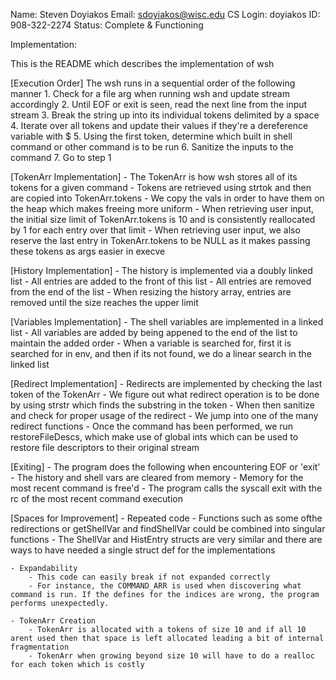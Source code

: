 Name: Steven Doyiakos
Email: sdoyiakos@wisc.edu
CS Login: doyiakos
ID: 908-322-2274
Status: Complete & Functioning


Implementation:

This is the README which describes the implementation of wsh

[Execution Order]
The wsh runs in a sequential order of the following manner
	1. Check for a file arg when running wsh and update stream accordingly
	2. Until EOF or exit is seen, read the next line from the input stream
	3. Break the string up into its individual tokens delimited by a space
	4. Iterate over all tokens and update their values if they're a dereference variable with $
	5. Using the first token, determine which built in shell command or other command is to be run
	6. Sanitize the inputs to the command
	7. Go to step 1

[TokenArr Implementation]
	- The TokenArr is how wsh stores all of its tokens for a given command
	- Tokens are retrieved using strtok and then are copied into TokenArr.tokens
		- We copy the vals in order to have them on the heap which makes freeing more uniform
	- When retrieving user input, the initial size limit of TokenArr.tokens is 10 and is consistently reallocated by 1 for each entry over that limit
	- When retrieving user input, we also reserve the last entry in TokenArr.tokens to be NULL as it makes passing these tokens as args easier in execve

[History Implementation]
	- The history is implemented via a doubly linked list
	- All entries are added to the front of this list
	- All entries are removed from the end of the list
	- When resizing the history array, entries are removed until the size reaches the upper limit

[Variables Implementation]
	- The shell variables are implemented in a linked list
	- All variables are added by being appened to the end of the list to maintain the added order
	- When a variable is searched for, first it is searched for in env, and then if its not found, we do a linear search in the linked list


[Redirect Implementation]
	- Redirects are implemented by checking the last token of the TokenArr
	- We figure out what redirect operation is to be done by using strstr which finds the substring in the token
	- When then sanitize and check for proper usage of the redirect
	- We jump into one of the many redirect functions
	- Once the command has been performed, we run restoreFileDescs, which make use of 
	  global ints which can be used to restore file descriptors to their original stream


[Exiting]
	- The program does the following when encountering EOF or 'exit'
	- The history and shell vars are cleared from memory
	- Memory for the most recent command is free'd
	- The program calls the syscall exit with the rc of the most recent command execution


[Spaces for Improvement]
	- Repeated code
		- Functions such as some ofthe redirections or getShellVar and findShellVar could be combined into singular functions
		- The ShellVar and HistEntry structs are very similar and there are ways to have needed a single struct def for the implementations

	- Expandability
		- This code can easily break if not expanded correctly
		- For instance, the COMMAND_ARR is used when discovering what command is run. If the defines for the indices are wrong, the program performs unexpectedly.

	- TokenArr Creation
		- TokenArr is allocated with a tokens of size 10 and if all 10 arent used then that space is left allocated leading a bit of internal fragmentation
		- TokenArr when growing beyond size 10 will have to do a realloc for each token which is costly

